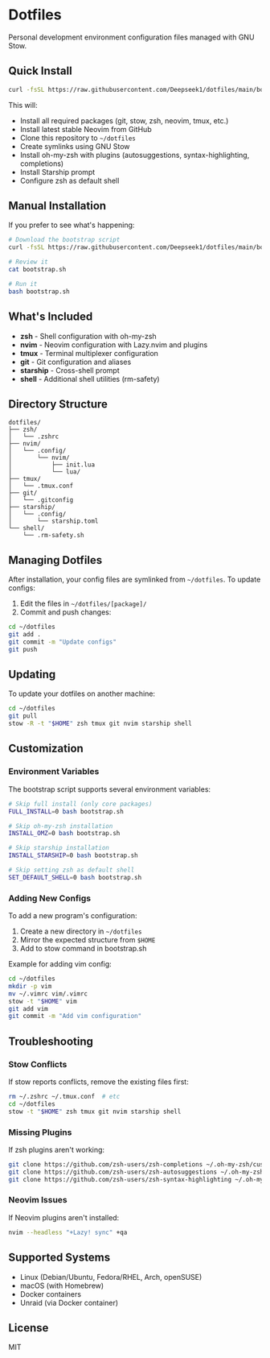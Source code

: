 # Dotfiles

Personal development environment configuration files managed with GNU Stow.

## Quick Install

```bash
curl -fsSL https://raw.githubusercontent.com/Deepseek1/dotfiles/main/bootstrap.sh | bash
```

This will:
- Install all required packages (git, stow, zsh, neovim, tmux, etc.)
- Install latest stable Neovim from GitHub
- Clone this repository to `~/dotfiles`
- Create symlinks using GNU Stow
- Install oh-my-zsh with plugins (autosuggestions, syntax-highlighting, completions)
- Install Starship prompt
- Configure zsh as default shell

## Manual Installation

If you prefer to see what's happening:

```bash
# Download the bootstrap script
curl -fsSL https://raw.githubusercontent.com/Deepseek1/dotfiles/main/bootstrap.sh > bootstrap.sh

# Review it
cat bootstrap.sh

# Run it
bash bootstrap.sh
```

## What's Included

- **zsh** - Shell configuration with oh-my-zsh
- **nvim** - Neovim configuration with Lazy.nvim and plugins
- **tmux** - Terminal multiplexer configuration  
- **git** - Git configuration and aliases
- **starship** - Cross-shell prompt
- **shell** - Additional shell utilities (rm-safety)

## Directory Structure

```
dotfiles/
├── zsh/
│   └── .zshrc
├── nvim/
│   └── .config/
│       └── nvim/
│           ├── init.lua
│           └── lua/
├── tmux/
│   └── .tmux.conf
├── git/
│   └── .gitconfig
├── starship/
│   └── .config/
│       └── starship.toml
└── shell/
    └── .rm-safety.sh
```

## Managing Dotfiles

After installation, your config files are symlinked from `~/dotfiles`. To update configs:

1. Edit the files in `~/dotfiles/[package]/`
2. Commit and push changes:
```bash
cd ~/dotfiles
git add .
git commit -m "Update configs"
git push
```

## Updating

To update your dotfiles on another machine:

```bash
cd ~/dotfiles
git pull
stow -R -t "$HOME" zsh tmux git nvim starship shell
```

## Customization

### Environment Variables

The bootstrap script supports several environment variables:

```bash
# Skip full install (only core packages)
FULL_INSTALL=0 bash bootstrap.sh

# Skip oh-my-zsh installation
INSTALL_OMZ=0 bash bootstrap.sh

# Skip starship installation  
INSTALL_STARSHIP=0 bash bootstrap.sh

# Skip setting zsh as default shell
SET_DEFAULT_SHELL=0 bash bootstrap.sh
```

### Adding New Configs

To add a new program's configuration:

1. Create a new directory in `~/dotfiles`
2. Mirror the expected structure from `$HOME`
3. Add to stow command in bootstrap.sh

Example for adding vim config:
```bash
cd ~/dotfiles
mkdir -p vim
mv ~/.vimrc vim/.vimrc
stow -t "$HOME" vim
git add vim
git commit -m "Add vim configuration"
```

## Troubleshooting

### Stow Conflicts

If stow reports conflicts, remove the existing files first:
```bash
rm ~/.zshrc ~/.tmux.conf  # etc
cd ~/dotfiles
stow -t "$HOME" zsh tmux git nvim starship shell
```

### Missing Plugins

If zsh plugins aren't working:
```bash
git clone https://github.com/zsh-users/zsh-completions ~/.oh-my-zsh/custom/plugins/zsh-completions
git clone https://github.com/zsh-users/zsh-autosuggestions ~/.oh-my-zsh/custom/plugins/zsh-autosuggestions
git clone https://github.com/zsh-users/zsh-syntax-highlighting ~/.oh-my-zsh/custom/plugins/zsh-syntax-highlighting
```

### Neovim Issues

If Neovim plugins aren't installed:
```bash
nvim --headless "+Lazy! sync" +qa
```

## Supported Systems

- Linux (Debian/Ubuntu, Fedora/RHEL, Arch, openSUSE)
- macOS (with Homebrew)
- Docker containers
- Unraid (via Docker container)

## License

MIT
